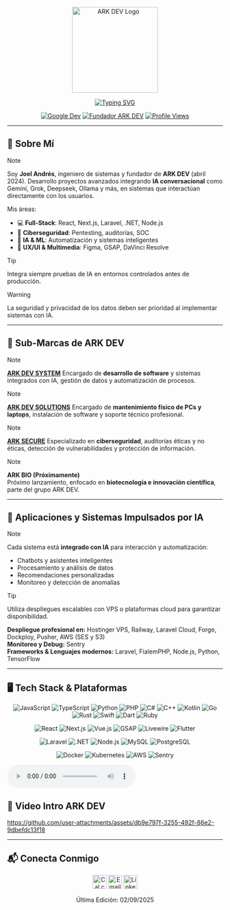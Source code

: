 <p align="center">
  <img src="https://arkdev.pages.dev/src/1001136218removebgpreview.png" alt="ARK DEV Logo" width="200" />
</p>

<p align="center">
  <a href="https://git.io/typing-svg">
    <img src="https://readme-typing-svg.herokuapp.com?font=Fira+Code&weight=700&size=34&duration=3000&pause=5000&color=1E3A8A&center=true&vCenter=true&width=1000&lines=%C2%A1Hola%2C+soy+Joel+Andres!" alt="Typing SVG" />
  </a>
</p>

<p align="center">
  <a href="http://g.dev/ark_dev"><img src="https://img.shields.io/badge/Google%20Dev-1E3A8A?logo=google&style=for-the-badge" alt="Google Dev" /></a>
  <a href="https://arkdev.pages.dev/nosotros"><img src="https://img.shields.io/badge/ARK%20DEV-Fundador-1E3A8A?logo=about-dot-me&style=for-the-badge" alt="Fundador ARK DEV" /></a>
  <a href="https://github.com/ark-dev">
    <img src="https://komarev.com/ghpvc/?username=ark-dev&color=1E3A8A&style=for-the-badge&label=Vistas" alt="Profile Views" />
  </a>
</p>

---

## 🚀 Sobre Mí

> [!NOTE]  
> Soy **Joel Andrés**, ingeniero de sistemas y fundador de **ARK DEV** (abril 2024). Desarrollo proyectos avanzados integrando **IA conversacional** como Gemini, Grok, Deepseek, Ollama y más, en sistemas que interactúan directamente con los usuarios.
>
> Mis áreas:
> - 💻 **Full-Stack**: React, Next.js, Laravel, .NET, Node.js  
> - 🔐 **Ciberseguridad**: Pentesting, auditorías, SOC  
> - 🤖 **IA & ML**: Automatización y sistemas inteligentes  
> - 🎨 **UX/UI & Multimedia**: Figma, GSAP, DaVinci Resolve  

> [!TIP]  
> Integra siempre pruebas de IA en entornos controlados antes de producción.  

> [!WARNING]  
> La seguridad y privacidad de los datos deben ser prioridad al implementar sistemas con IA.

---

## 🌟 Sub-Marcas de ARK DEV

> [!NOTE]
> [**ARK DEV SYSTEM**](https://arkdev.pages.dev/nosotros)
> Encargado de **desarrollo de software** y sistemas integrados con IA, gestión de datos y automatización de procesos.

> [!NOTE]
> [**ARK DEV SOLUTIONS**](https://arkdev.pages.dev/ark_dev_solutions)
> Encargado de **mantenimiento físico de PCs y laptops**, instalación de software y soporte técnico profesional.

> [!NOTE]
> [**ARK SECURE**](https://arkdev.pages.dev/ark_secure)
> Especializado en **ciberseguridad**, auditorías éticas y no éticas, detección de vulnerabilidades y protección de información.

> [!NOTE]
> **ARK BIO (Próximamente)**  
> Próximo lanzamiento, enfocado en **biotecnología e innovación científica**, parte del grupo ARK DEV.

---

## 🌟 Aplicaciones y Sistemas Impulsados por IA

> [!NOTE]  
> Cada sistema está **integrado con IA** para interacción y automatización:
> - Chatbots y asistentes inteligentes
> - Procesamiento y análisis de datos
> - Recomendaciones personalizadas
> - Monitoreo y detección de anomalías  

> [!TIP]  
> Utiliza despliegues escalables con VPS o plataformas cloud para garantizar disponibilidad.

**Despliegue profesional en:** Hostinger VPS, Railway, Laravel Cloud, Forge, Dockploy, Pusher, AWS (SES y S3)  
**Monitoreo y Debug:** Sentry  
**Frameworks & Lenguajes modernos:** Laravel, FialemPHP, Node.js, Python, TensorFlow  

---

## 🖥️ Tech Stack & Plataformas

<p align="center">
  <!-- Lenguajes y Frameworks -->
  <img alt="JavaScript" src="https://img.shields.io/badge/JavaScript-F7DF1E?logo=javascript&style=for-the-badge" />
  <img alt="TypeScript" src="https://img.shields.io/badge/TypeScript-3178C6?logo=typescript&style=for-the-badge" />
  <img alt="Python" src="https://img.shields.io/badge/Python-3670A0?logo=python&style=for-the-badge" />
  <img alt="PHP" src="https://img.shields.io/badge/PHP-777BB4?logo=php&style=for-the-badge" />
  <img alt="C#" src="https://img.shields.io/badge/C%23-239120?logo=csharp&style=for-the-badge" />
  <img alt="C++" src="https://img.shields.io/badge/C%2B%2B-00599C?logo=cplusplus&style=for-the-badge" />
  <img alt="Kotlin" src="https://img.shields.io/badge/Kotlin-7F52FF?logo=kotlin&style=for-the-badge" />
  <img alt="Go" src="https://img.shields.io/badge/Go-00ADD8?logo=go&style=for-the-badge" />
  <img alt="Rust" src="https://img.shields.io/badge/Rust-000000?logo=rust&style=for-the-badge" />
  <img alt="Swift" src="https://img.shields.io/badge/Swift-FA7343?logo=swift&style=for-the-badge" />
  <img alt="Dart" src="https://img.shields.io/badge/Dart-0175C2?logo=dart&style=for-the-badge" />
  <img alt="Ruby" src="https://img.shields.io/badge/Ruby-CC342D?logo=ruby&style=for-the-badge" />
</p>

<p align="center">
  <!-- Frontend & Animations -->
  <img alt="React" src="https://img.shields.io/badge/React-61DAFB?logo=react&style=for-the-badge" />
  <img alt="Next.js" src="https://img.shields.io/badge/Next.js-000000?logo=next.js&style=for-the-badge" />
  <img alt="Vue.js" src="https://img.shields.io/badge/Vue.js-35495E?logo=vuedotjs&style=for-the-badge" />
  <img alt="GSAP" src="https://img.shields.io/badge/GSAP-88CE02?logo=greensock&style=for-the-badge" />
  <img alt="Livewire" src="https://img.shields.io/badge/Livewire-1E3A8A?logo=laravel&style=for-the-badge" />
  <img alt="Flutter" src="https://img.shields.io/badge/Flutter-02569B?logo=flutter&style=for-the-badge" />
</p>

<p align="center">
  <!-- Backend & Databases -->
  <img alt="Laravel" src="https://img.shields.io/badge/Laravel-1E3A8A?logo=laravel&style=for-the-badge" />
  <img alt=".NET" src="https://img.shields.io/badge/.NET-5C2D91?logo=.net&style=for-the-badge" />
  <img alt="Node.js" src="https://img.shields.io/badge/Node.js-339933?logo=node-dot-js&style=for-the-badge" />
  <img alt="MySQL" src="https://img.shields.io/badge/MySQL-4479A1?logo=mysql&style=for-the-badge" />
  <img alt="PostgreSQL" src="https://img.shields.io/badge/PostgreSQL-4169E1?logo=postgresql&style=for-the-badge" />
</p>

<p align="center">
  <!-- DevOps & Cloud -->
  <img alt="Docker" src="https://img.shields.io/badge/Docker-2496ED?logo=docker&style=for-the-badge" />
  <img alt="Kubernetes" src="https://img.shields.io/badge/Kubernetes-326CE5?logo=kubernetes&style=for-the-badge" />
  <img alt="AWS" src="https://img.shields.io/badge/AWS-232F3E?logo=amazonaws&style=for-the-badge" />
  <img alt="Sentry" src="https://img.shields.io/badge/Sentry-000000?logo=sentry&style=for-the-badge" />
</p>
<audio controls>
  <source src="https://arkdev.pages.dev/music/buena.mp3" type="audio/mpeg">
  Tu navegador no soporta audio.
</audio>

## 🎥 Video Intro ARK DEV
https://github.com/user-attachments/assets/db9e797f-3255-492f-86e2-9dbefdc13f18

---

## 📬 Conecta Conmigo

<p align="center">
  <a href="https://cal.com/ark-dev" title="Agendar reunión"><img src="https://img.icons8.com/windows/48/1E3A8A/appointment-reminders--v1.png" width="32" alt="Cal.com" /></a>
  <a href="mailto:arkdev77@gmail.com" title="Email"><img src="https://img.icons8.com/windows/48/1E3A8A/new-post.png" width="32" alt="Email" /></a>
  <a href="https://www.linkedin.com/in/joel-andres-c-090078345" title="LinkedIn" target="_blank" rel="noopener noreferrer">
    <img src="https://img.icons8.com/windows/48/1E3A8A/linkedin.png" width="32" alt="LinkedIn" />
  </a>
</p>

<p align="center">Última Edición: 02/09/2025</p>
